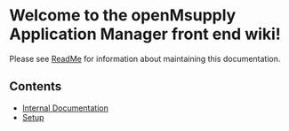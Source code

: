 # Welcome to the **openMsupply** Application Manager front end wiki!

Please see [ReadMe](__README) for information about maintaining this documentation.

## Contents

- [Internal Documentation](internal/Home-Internal.md)
- [Setup](internal/setup/Setup.md)
